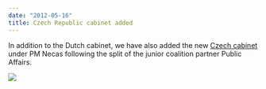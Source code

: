 ```yaml
---
date: "2012-05-16"
title: Czech Republic cabinet added
---
```


In addition to the Dutch cabinet,  we have also added the new [Czech cabinet](http://dev.parlgov.org/data/cze/cabinet-party/2012-04-27/) under PM Necas following the split of the junior coalition partner Public Affairs.

![](/images/parliament-scotland.jpg)
